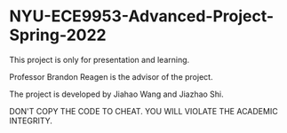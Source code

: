 # NYU-ECE9953-Advanced-Project-Spring-2022

This project is only for presentation and learning.

Professor Brandon Reagen is the advisor of the project.

The project is developed by Jiahao Wang and Jiazhao Shi.

DON'T COPY THE CODE TO CHEAT. YOU WILL VIOLATE THE ACADEMIC INTEGRITY.
